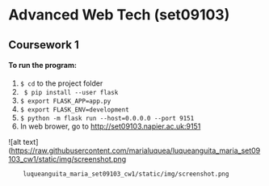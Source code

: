 # Advanced Web Tech (set09103)
## Coursework 1

#### To run the program:

1. ``` $ cd ``` to the project folder
2. ``` $ pip install --user flask```
3. ``` $ export FLASK_APP=app.py ```
4. ``` $ export FLASK_ENV=development ```
5. ``` $ python -m flask run --host=0.0.0.0 --port 9151 ```
6. In web brower, go to http://set09103.napier.ac.uk:9151


![alt text](https://raw.githubusercontent.com/marialuquea/luqueanguita_maria_set09103_cw1/static/img/screenshot.png


        luqueanguita_maria_set09103_cw1/static/img/screenshot.png
      
